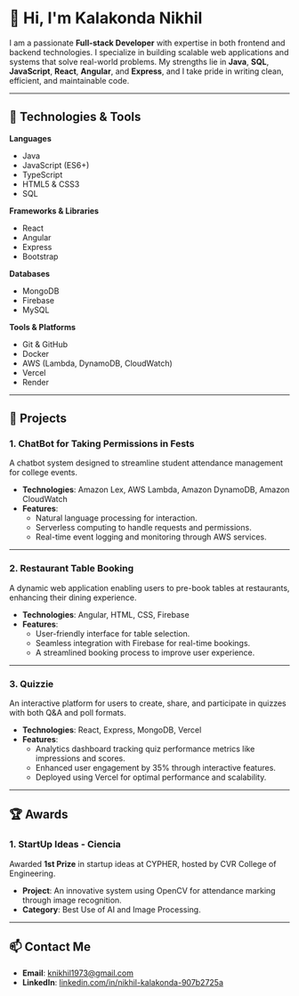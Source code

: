 # 👋 Hi, I'm Kalakonda Nikhil

I am a passionate **Full-stack Developer** with expertise in both frontend and backend technologies. I specialize in building scalable web applications and systems that solve real-world problems. My strengths lie in **Java**, **SQL**, **JavaScript**, **React**, **Angular**, and **Express**, and I take pride in writing clean, efficient, and maintainable code.

---

## 🔧 Technologies & Tools

**Languages**  
- Java  
- JavaScript (ES6+)  
- TypeScript  
- HTML5 & CSS3  
- SQL

**Frameworks & Libraries**  
- React  
- Angular  
- Express  
- Bootstrap

**Databases**  
- MongoDB  
- Firebase  
- MySQL

**Tools & Platforms**  
- Git & GitHub  
- Docker  
- AWS (Lambda, DynamoDB, CloudWatch)  
- Vercel  
- Render  

---

## 💼 Projects

### 1. **ChatBot for Taking Permissions in Fests**
A chatbot system designed to streamline student attendance management for college events.

- **Technologies**: Amazon Lex, AWS Lambda, Amazon DynamoDB, Amazon CloudWatch  
- **Features**: 
   - Natural language processing for interaction.
   - Serverless computing to handle requests and permissions.
   - Real-time event logging and monitoring through AWS services.

---

### 2. **Restaurant Table Booking**
A dynamic web application enabling users to pre-book tables at restaurants, enhancing their dining experience.

- **Technologies**: Angular, HTML, CSS, Firebase  
- **Features**: 
   - User-friendly interface for table selection.
   - Seamless integration with Firebase for real-time bookings.
   - A streamlined booking process to improve user experience.

---

### 3. **Quizzie**
An interactive platform for users to create, share, and participate in quizzes with both Q&A and poll formats.

- **Technologies**: React, Express, MongoDB, Vercel  
- **Features**: 
   - Analytics dashboard tracking quiz performance metrics like impressions and scores.
   - Enhanced user engagement by 35% through interactive features.
   - Deployed using Vercel for optimal performance and scalability.

---

## 🏆 Awards

### 1. **StartUp Ideas - Ciencia**
Awarded **1st Prize** in startup ideas at CYPHER, hosted by CVR College of Engineering.

- **Project**: An innovative system using OpenCV for attendance marking through image recognition.
- **Category**: Best Use of AI and Image Processing.

---

## 📫 Contact Me

- **Email**: [knikhil1973@gmail.com](mailto:knikhil1973@gmail.com)  
- **LinkedIn**: [linkedin.com/in/nikhil-kalakonda-907b2725a](https://www.linkedin.com/in/nikhil-kalakonda-907b2725a)
